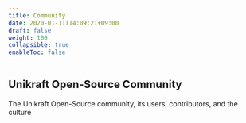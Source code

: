 ```yaml
---
title: Community
date: 2020-01-11T14:09:21+09:00
draft: false
weight: 100
collapsible: true
enableToc: false
---
```


## Unikraft Open-Source Community

The Unikraft Open-Source community, its users, contributors, and the culture

